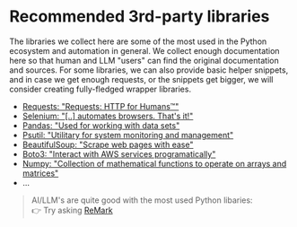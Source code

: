 # Recommended 3rd-party libraries

The libraries we collect here are some of the most used in the Python ecosystem and automation in general.
We collect enough documentation here so that human and LLM "users" can find the original documentation and sources.
For some libraries, we can also provide basic helper snippets, and in case we get enough requests, or the snippets get
bigger, we will consider creating fully-fledged wrapper libraries.

- [Requests: "Requests: HTTP for Humans™"](./requests/README.md)
- [Selenium: "[..] automates browsers. That's it!"](./selenium/README.md)
- [Pandas: "Used for working with data sets"](./pandas/README.md)
- [Psutil: "Utilitary for system monitoring and management"](./psutil/README.md)
- [BeautifulSoup: "Scrape web pages with ease"](./beautifulsoup4/README.md)
- [Boto3: "Interact with AWS services programatically"](./boto3/README.md)
- [Numpy: "Collection of mathematical functions to operate on arrays and matrices"](./numpy/README.md)
- ...


> AI/LLM's are quite good with the most used Python libaries:<br/>
👉 Try asking [ReMark](https://chat.robocorp.com)
